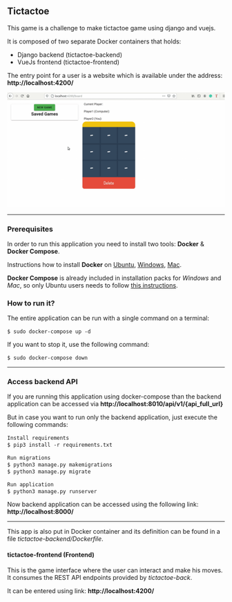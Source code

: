## Tictactoe

This game is a challenge to make tictactoe game using django and vuejs.


It is composed of two separate Docker containers that holds:

- Django backend (tictactoe-backend)
- VueJs frontend (tictactoe-frontend)

The entry point for a user is a website which is available under the address: **http://localhost:4200/**

![tictactoe](assets/ui.gif)


---

### Prerequisites

In order to run this application you need to install two tools: **Docker** & **Docker Compose**.

Instructions how to install **Docker** on [Ubuntu](https://docs.docker.com/install/linux/docker-ce/ubuntu/), [Windows](https://docs.docker.com/docker-for-windows/install/), [Mac](https://docs.docker.com/docker-for-mac/install/).

**Docker Compose** is already included in installation packs for *Windows* and *Mac*, so only Ubuntu users needs to follow [this instructions](https://docs.docker.com/compose/install/).


### How to run it?

The entire application can be run with a single command on a terminal:

```
$ sudo docker-compose up -d
```

If you want to stop it, use the following command:

```
$ sudo docker-compose down
```

---
### Access backend API

If you are running this application using docker-compose than the backend application can be accessed via **http://localhost:8010/api/v1/{api_full_url}**

But in case you want to run only the backend application, just execute the following commands:

```
Install requirements
$ pip3 install -r requirements.txt
```

```
Run migrations
$ python3 manage.py makemigrations
$ python3 manage.py migrate
```
```
Run application
$ python3 manage.py runserver
```
Now backend application can be accessed using the following link: **http://localhost:8000/**

---

This app is also put in Docker container and its definition can be found
in a file *tictactoe-backend/Dockerfile*. 



#### tictactoe-frontend (Frontend)

This is the game interface where the user can interact and make his moves. It consumes the REST API endpoints provided by
*tictactoe-back*.

It can be entered using link: **http://localhost:4200/**
